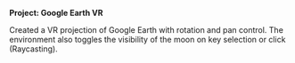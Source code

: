 **Project: Google Earth VR**

Created a VR projection of Google Earth with rotation and pan control. The environment also toggles the visibility of the moon on key selection or click (Raycasting).
